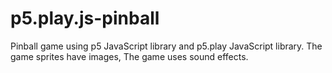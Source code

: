 # p5.play.js-pinball
Pinball game using p5 JavaScript library and p5.play JavaScript library. The game sprites have images, The game uses sound effects. 
